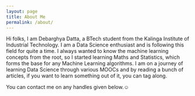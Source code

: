 ```yaml
---
layout: page
title: About Me
permalink: /about/
---
```


Hi folks, I am Debarghya Datta, a BTech student from the Kalinga Institute of Industrial Technology. I am a Data Science enthusiast and is following this field for quite a time. I always wanted to know the machine learning concepts from the root, so I started learning Maths and Statistics, which forms the base for any Machine Learning algorithms. I am on a journey of learning Data Science through various MOOCs and by reading a bunch of articles, if you want to learn something out of it, you can tag along.  

You can contact me on any handles given below.:relaxed: 